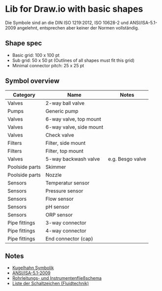 # Lib for Draw.io with basic shapes


Die Symbole sind an die DIN ISO 1219:2012,  ISO 10628-2 und ANSI/ISA-5.1-2009  angelehnt, entsprechen aber keiner der Normen vollständig.

## Shape spec

* Basic grid: 100 x 100 pt
* Sub grid: 50 x 50 pt (Outlines of all shapes must fit this grid)
* Minimal connector pitch: 25 x 25 pt

## Symbol overview

| Category       | Name                    | Notes            |
|----------------|-------------------------|------------------|
| Valves         | 2-way ball valve        |                  |
| Pumps          | Generic pump            |                  |
| Valves         | 6-way valve, top mount  |                  |
| Valves         | 6-way valve, side mount |                  |
| Valves         | Check valve             |                  |
| Filters        | Filter, side mount      |                  |
| Filters        | Filter, top mount       |                  |
| Valves         | 5-way backwash valve    | e.g. Besgo valve |
| Poolside parts | Skimmer                 |                  |
| Poolside parts | Nozzle                  |                  |
| Sensors        | Temperatur sensor       |                  |
| Sensors        | Pressure sensor         |                  |
| Sensors        | Flow sensor             |                  |
| Sensors        | pH sensor               |                  |
| Sensors        | ORP sensor              |                  |
| Pipe fittings  | 3-way connector         |                  |
| Pipe fittings  | 4-way connector         |                  |
| Pipe fittings  | End connector (cap)     |                  |


## Notes

* [Kugelhahn Symbolik](https://tameson.de/pages/kugelhahn-symbole)
* [ANSI/ISA-5.1-2009 ](https://integrated.cc/cse/Instrumentation_Symbols_and_Identification.pdf)
* [Rohrleitungs- und Instrumentenfließschema](https://de.wikipedia.org/wiki/Rohrleitungs-_und_Instrumentenfließschema)
* [Liste der Schaltzeichen (Fluidtechnik)](https://de.wikipedia.org/wiki/Liste_der_Schaltzeichen_(Fluidtechnik))
